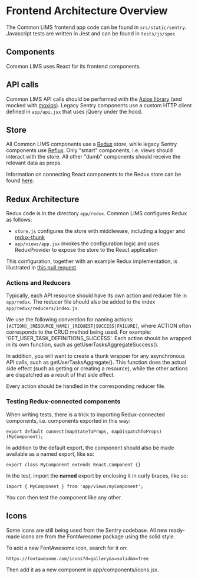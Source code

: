 # Frontend Architecture Overview

The Common LIMS frontend app code can be found in `src/static/sentry`. Javascript tests are written in Jest and can be found in `tests/js/spec`.

## Components

Common LIMS uses React for its frontend components.

## API calls

Common LIMS API calls should be performed with the [Axios library](https://github.com/axios/axios) (and mocked with [moxios](https://github.com/axios/moxios)). Legacy Sentry components use a custom HTTP client defined in `app/api.jsx` that uses jQuery under the hood.

## Store

All Common LIMS components use a [Redux](https://react-redux.js.org/) store, while legacy Sentry components use [Reflux](https://github.com/reflux/refluxjs). Only "smart" components, i.e. views should interact with the store. All other "dumb" components should receive the relevant data as props.

Information on connecting React components to the Redux store can be found [here](https://react-redux.js.org/api/connect).

## Redux Architecture

Redux code is in the directory `app/redux`. Common LIMS configures Redux as follows:

* `store.js` configures the store with middleware, including a logger and [redux-thunk](https://medium.com/fullstack-academy/thunks-in-redux-the-basics-85e538a3fe60)
* `app/views/app.jsx` invokes the configuration logic and uses ReduxProvider to expose the store to the React application

This configuration, together with an example Redux implementation, is illustrated in [this pull request](https://github.com/commonlims/commonlims/pull/17/files).

### Actions and Reducers

Typically, each API resource should have its own action and reducer file in `app/redux`. The reducer file should also be added to the index `app/redux/reducers/index.js`.

We use the following convention for naming actions: `[ACTION]_[RESOURCE_NAME]_[REQUEST|SUCCESS|FAILURE]`, where ACTION often corresponds to the CRUD method being used. For example: 'GET_USER_TASK_DEFINITIONS_SUCCESS'. Each action should be wrapped in its own function, such as getUserTasksAggregateSuccess().

In addition, you will want to create a thunk wrapper for any asynchronous API calls, such as getUserTasksAggregate(). This function does the actual side effect (such as getting or creating a resource), while the other actions are dispatched as a result of that side effect.

Every action should be handled in the corresponding reducer file.

### Testing Redux-connected components

When writing tests, there is a trick to importing Redux-connected components, i.e. components exported in this way:

`export default connect(mapStateToProps, mapDispatchToProps)(MyComponent);`

In addition to the default export, the component should also be made available as a named export, like so:

`export class MyComponent extends React.Component {}`

In the test, import the __named__ export by enclosing it in curly braces, like so:

`import { MyComponent } from 'app/views/myComponent';`

You can then test the component like any other.

## Icons

Some icons are still being used from the Sentry codebase. All new ready-made icons are from the
FontAwesome package using the solid style.

To add a new FontAwesome icon, search for it on:

    https://fontawesome.com/icons?d=gallery&s=solid&m=free

Then add it as a new component in app/components/icons.jsx.
